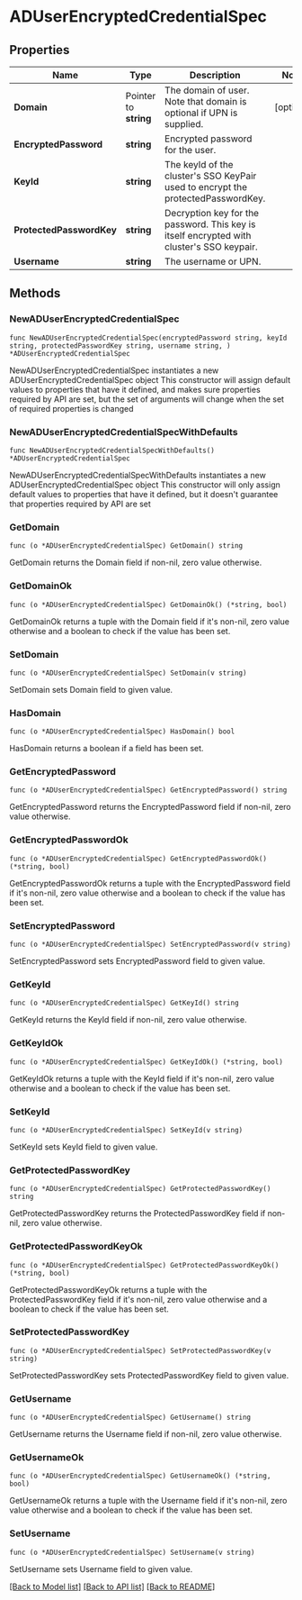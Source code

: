# ADUserEncryptedCredentialSpec

## Properties

Name | Type | Description | Notes
------------ | ------------- | ------------- | -------------
**Domain** | Pointer to **string** | The domain of user. Note that domain is optional if UPN is supplied. | [optional] 
**EncryptedPassword** | **string** | Encrypted password for the user. | 
**KeyId** | **string** | The keyId of the cluster&#39;s SSO KeyPair used to encrypt the protectedPasswordKey. | 
**ProtectedPasswordKey** | **string** | Decryption key for the password. This key is itself encrypted with cluster&#39;s SSO keypair. | 
**Username** | **string** | The username or UPN. | 

## Methods

### NewADUserEncryptedCredentialSpec

`func NewADUserEncryptedCredentialSpec(encryptedPassword string, keyId string, protectedPasswordKey string, username string, ) *ADUserEncryptedCredentialSpec`

NewADUserEncryptedCredentialSpec instantiates a new ADUserEncryptedCredentialSpec object
This constructor will assign default values to properties that have it defined,
and makes sure properties required by API are set, but the set of arguments
will change when the set of required properties is changed

### NewADUserEncryptedCredentialSpecWithDefaults

`func NewADUserEncryptedCredentialSpecWithDefaults() *ADUserEncryptedCredentialSpec`

NewADUserEncryptedCredentialSpecWithDefaults instantiates a new ADUserEncryptedCredentialSpec object
This constructor will only assign default values to properties that have it defined,
but it doesn't guarantee that properties required by API are set

### GetDomain

`func (o *ADUserEncryptedCredentialSpec) GetDomain() string`

GetDomain returns the Domain field if non-nil, zero value otherwise.

### GetDomainOk

`func (o *ADUserEncryptedCredentialSpec) GetDomainOk() (*string, bool)`

GetDomainOk returns a tuple with the Domain field if it's non-nil, zero value otherwise
and a boolean to check if the value has been set.

### SetDomain

`func (o *ADUserEncryptedCredentialSpec) SetDomain(v string)`

SetDomain sets Domain field to given value.

### HasDomain

`func (o *ADUserEncryptedCredentialSpec) HasDomain() bool`

HasDomain returns a boolean if a field has been set.

### GetEncryptedPassword

`func (o *ADUserEncryptedCredentialSpec) GetEncryptedPassword() string`

GetEncryptedPassword returns the EncryptedPassword field if non-nil, zero value otherwise.

### GetEncryptedPasswordOk

`func (o *ADUserEncryptedCredentialSpec) GetEncryptedPasswordOk() (*string, bool)`

GetEncryptedPasswordOk returns a tuple with the EncryptedPassword field if it's non-nil, zero value otherwise
and a boolean to check if the value has been set.

### SetEncryptedPassword

`func (o *ADUserEncryptedCredentialSpec) SetEncryptedPassword(v string)`

SetEncryptedPassword sets EncryptedPassword field to given value.


### GetKeyId

`func (o *ADUserEncryptedCredentialSpec) GetKeyId() string`

GetKeyId returns the KeyId field if non-nil, zero value otherwise.

### GetKeyIdOk

`func (o *ADUserEncryptedCredentialSpec) GetKeyIdOk() (*string, bool)`

GetKeyIdOk returns a tuple with the KeyId field if it's non-nil, zero value otherwise
and a boolean to check if the value has been set.

### SetKeyId

`func (o *ADUserEncryptedCredentialSpec) SetKeyId(v string)`

SetKeyId sets KeyId field to given value.


### GetProtectedPasswordKey

`func (o *ADUserEncryptedCredentialSpec) GetProtectedPasswordKey() string`

GetProtectedPasswordKey returns the ProtectedPasswordKey field if non-nil, zero value otherwise.

### GetProtectedPasswordKeyOk

`func (o *ADUserEncryptedCredentialSpec) GetProtectedPasswordKeyOk() (*string, bool)`

GetProtectedPasswordKeyOk returns a tuple with the ProtectedPasswordKey field if it's non-nil, zero value otherwise
and a boolean to check if the value has been set.

### SetProtectedPasswordKey

`func (o *ADUserEncryptedCredentialSpec) SetProtectedPasswordKey(v string)`

SetProtectedPasswordKey sets ProtectedPasswordKey field to given value.


### GetUsername

`func (o *ADUserEncryptedCredentialSpec) GetUsername() string`

GetUsername returns the Username field if non-nil, zero value otherwise.

### GetUsernameOk

`func (o *ADUserEncryptedCredentialSpec) GetUsernameOk() (*string, bool)`

GetUsernameOk returns a tuple with the Username field if it's non-nil, zero value otherwise
and a boolean to check if the value has been set.

### SetUsername

`func (o *ADUserEncryptedCredentialSpec) SetUsername(v string)`

SetUsername sets Username field to given value.



[[Back to Model list]](../README.md#documentation-for-models) [[Back to API list]](../README.md#documentation-for-api-endpoints) [[Back to README]](../README.md)


